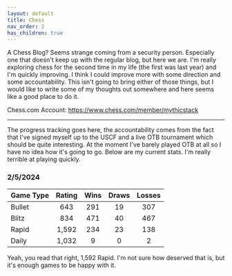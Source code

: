 ```yaml
---
layout: default
title: Chess
nav_order: 2
has_children: true
---
```


A Chess Blog? Seems strange coming from a security person. Especially one that doesn't keep up with the regular blog, but here we are. I'm really exploring chess for the second time in my life (the first was last year) and I'm quickly improving. I think I could improve more with some direction and some accountability. This isn't going to bring either of those things, but I would like to write some of my thoughts out somewhere and here seems like a good place to do it.

Chess.com Account: https://www.chess.com/member/mythicstack

----

The progress tracking goes here, the accountability comes from the fact that I've signed myself up to the USCF and a live OTB tournament which should be quite interesting. At the moment I've barely played OTB at all so I have no idea how it's going to go. Below are my current stats. I'm really terrible at playing quickly.


### 2/5/2024

|Game Type                   | Rating         | Wins     | Draws    | Losses   |
|:---------------------------|:--------------:|:--------:|:--------:|:--------:|
|Bullet                      | 643            | 291      | 19       | 307      |
|Blitz                       | 834            | 471      | 40       | 467      |
|Rapid                       | 1,592          | 234      | 23       | 138      |
|Daily                       | 1,032          | 9        | 0        | 2        |

Yeah, you read that right, 1,592 Rapid. I'm not sure how deserved that is, but it's enough games to be happy with it. 